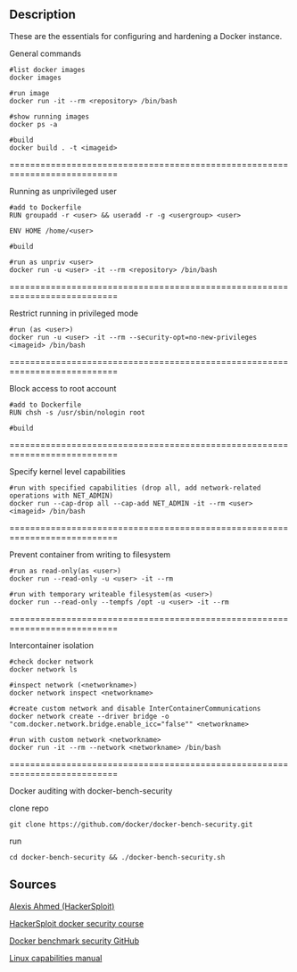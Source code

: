 ## Description

These are the essentials for configuring and hardening a Docker instance.


General commands
```
#list docker images
docker images

#run image
docker run -it --rm <repository> /bin/bash

#show running images
docker ps -a

#build
docker build . -t <imageid>
```

===========================================================================

Running as unprivileged user
```
#add to Dockerfile
RUN groupadd -r <user> && useradd -r -g <usergroup> <user>

ENV HOME /home/<user>

#build

#run as unpriv <user>
docker run -u <user> -it --rm <repository> /bin/bash
```
===========================================================================

Restrict running in privileged mode
```
#run (as <user>)
docker run -u <user> -it --rm --security-opt=no-new-privileges <imageid> /bin/bash
```
===========================================================================

Block access to root account
```
#add to Dockerfile
RUN chsh -s /usr/sbin/nologin root

#build
```
===========================================================================

Specify kernel level capabilities
```
#run with specified capabilities (drop all, add network-related operations with NET_ADMIN)
docker run --cap-drop all --cap-add NET_ADMIN -it --rm <user> <imageid> /bin/bash
```
===========================================================================

Prevent container from writing to filesystem
```
#run as read-only(as <user>)
docker run --read-only -u <user> -it --rm

#run with temporary writeable filesystem(as <user>)
docker run --read-only --tempfs /opt -u <user> -it --rm
```
===========================================================================

Intercontainer isolation
```
#check docker network
docker network ls

#inspect network (<networkname>)
docker network inspect <networkname>

#create custom network and disable InterContainerCommunications
docker network create --driver bridge -o "com.docker.network.bridge.enable_icc="false"" <networkname>

#run with custom network <networkname>
docker run -it --rm --network <networkname> /bin/bash
```
===========================================================================

Docker auditing with docker-bench-security

clone repo
```
git clone https://github.com/docker/docker-bench-security.git
```
run
```
cd docker-bench-security && ./docker-bench-security.sh
```

## Sources

[Alexis Ahmed (HackerSploit)](https://github.com/AlexisAhmed)

[HackerSploit docker security course](https://hackersploit.org/docker-security-course/)

[Docker benchmark security GitHub](https://github.com/docker/docker-bench-security.git)

[Linux capabilities manual](https://man7.org/linux/man-pages/man7/capabilities.7.html)
